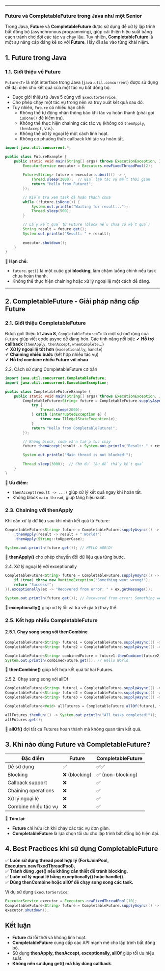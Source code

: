 
---
### **Future và CompletableFuture trong Java như một Senior**

Trong Java, **Future** và **CompletableFuture** được sử dụng để xử lý lập trình bất đồng bộ (asynchronous programming), giúp cải thiện hiệu suất bằng cách tránh chờ đợi các tác vụ chạy lâu. Tuy nhiên, **CompletableFuture** là một sự nâng cấp đáng kể so với **Future**. Hãy đi sâu vào từng khái niệm.

## **1. Future trong Java**

### **1.1. Giới thiệu về Future**

`Future<T>` là một interface trong Java (`java.util.concurrent`) được sử dụng để đại diện cho kết quả của một tác vụ bất đồng bộ.

- Được giới thiệu từ Java 5 cùng với `ExecutorService`.
- Cho phép chạy một tác vụ trong nền và truy xuất kết quả sau đó.
- Tuy nhiên, `Future` có nhiều hạn chế:
    - Không thể tự động nhận thông báo khi tác vụ hoàn thành (phải gọi `isDone()` để kiểm tra).
    - Không thể thực hiện chaining các tác vụ (không có `thenApply`, `thenAccept`, v.v.).
    - Không thể xử lý ngoại lệ một cách linh hoạt.
    - Không có phương thức callback khi tác vụ hoàn tất.

```java
import java.util.concurrent.*;

public class FutureExample {
    public static void main(String[] args) throws ExecutionException, InterruptedException {
        ExecutorService executor = Executors.newFixedThreadPool(2);
        
        Future<String> future = executor.submit(() -> {
            Thread.sleep(2000);  // Giả lập tác vụ mất thời gian
            return "Hello from Future!";
        });

        // Kiểm tra xem task đã hoàn thành chưa
        while (!future.isDone()) {
            System.out.println("Waiting for result...");
            Thread.sleep(500);
        }

        // Lấy kết quả từ Future (block nếu chưa có kết quả)
        String result = future.get();
        System.out.println("Result: " + result);
        
        executor.shutdown();
    }
}
```

🔹 **Hạn chế:**

- `future.get()` là một cuộc gọi **blocking**, làm chậm luồng chính nếu task chưa hoàn thành.
- Không thể thực hiện chaining hoặc xử lý ngoại lệ một cách dễ dàng.

---
## **2. CompletableFuture - Giải pháp nâng cấp Future**

### **2.1. Giới thiệu CompletableFuture**

Được giới thiệu từ **Java 8**, `CompletableFuture<T>` là một sự mở rộng của `Future` giúp viết code async dễ dàng hơn. Các tính năng nổi bật: ✔ **Hỗ trợ callback** (`thenApply`, `thenAccept`, `whenComplete`...)  
✔ **Xử lý ngoại lệ tốt hơn** (`exceptionally`, `handle`)  
✔ **Chaining nhiều bước** (kết hợp nhiều tác vụ)  
✔ **Hỗ trợ combine nhiều Future với nhau**

2.2. Cách sử dụng CompletableFuture cơ bản
```java
import java.util.concurrent.CompletableFuture;
import java.util.concurrent.ExecutionException;

public class CompletableFutureExample {
    public static void main(String[] args) throws ExecutionException, InterruptedException {
        CompletableFuture<String> future = CompletableFuture.supplyAsync(() -> {
            try {
                Thread.sleep(2000);
            } catch (InterruptedException e) {
                throw new IllegalStateException(e);
            }
            return "Hello from CompletableFuture!";
        });

        // Không block, code vẫn tiếp tục chạy
        future.thenAccept(result -> System.out.println("Result: " + result));

        System.out.println("Main thread is not blocked!");
        
        Thread.sleep(3000);  // Chờ đủ lâu để thấy kết quả
    }
}
```

🔹 **Ưu điểm:**

- `thenAccept(result -> ...)` giúp xử lý kết quả ngay khi hoàn tất.
- Không block `main thread`, giúp tăng hiệu suất.

### **2.3. Chaining với thenApply**

Khi cần xử lý dữ liệu sau khi nhận kết quả từ Future:
```java
CompletableFuture<String> future = CompletableFuture.supplyAsync(() -> "Hello")
    .thenApply(result -> result + " World!")
    .thenApply(String::toUpperCase);

System.out.println(future.get()); // HELLO WORLD!
```

🔹 **thenApply()** cho phép chuyển đổi dữ liệu qua từng bước.

2.4. Xử lý ngoại lệ với exceptionally

```java
CompletableFuture<String> future = CompletableFuture.supplyAsync(() -> {
    if (true) throw new RuntimeException("Something went wrong!");
    return "Success!";
}).exceptionally(ex -> "Recovered from error: " + ex.getMessage());

System.out.println(future.get()); // Recovered from error: Something went wrong!
```

🔹 **exceptionally()** giúp xử lý lỗi và trả về giá trị thay thế.

### **2.5. Kết hợp nhiều CompletableFuture**

#### **2.5.1. Chạy song song với thenCombine**
```java
CompletableFuture<String> future1 = CompletableFuture.supplyAsync(() -> "Hello");
CompletableFuture<String> future2 = CompletableFuture.supplyAsync(() -> " World");

CompletableFuture<String> combinedFuture = future1.thenCombine(future2, (res1, res2) -> res1 + res2);
System.out.println(combinedFuture.get()); // Hello World
```

🔹 **thenCombine()** giúp kết hợp kết quả từ hai Futures.

2.5.2. Chạy song song với allOf
```java
CompletableFuture<String> future1 = CompletableFuture.supplyAsync(() -> "Task 1");
CompletableFuture<String> future2 = CompletableFuture.supplyAsync(() -> "Task 2");
CompletableFuture<String> future3 = CompletableFuture.supplyAsync(() -> "Task 3");

CompletableFuture<Void> allFutures = CompletableFuture.allOf(future1, future2, future3);

allFutures.thenRun(() -> System.out.println("All tasks completed!"));
allFutures.get();
```

🔹 **allOf()** đợi tất cả Futures hoàn thành mà không quan tâm kết quả.

## **3. Khi nào dùng Future và CompletableFuture?**

|Đặc điểm|Future|CompletableFuture|
|---|---|---|
|Dễ sử dụng|✅|✅✅|
|Blocking|❌ (blocking)|✅ (non-blocking)|
|Callback support|❌|✅|
|Chaining operations|❌|✅|
|Xử lý ngoại lệ|❌|✅|
|Combine nhiều tác vụ|❌|✅|

📌 **Tóm lại:**

- **Future** chỉ hữu ích khi chạy các tác vụ đơn giản.
- **CompletableFuture** là lựa chọn tối ưu cho lập trình bất đồng bộ hiện đại.

## **4. Best Practices khi sử dụng CompletableFuture**

✅ **Luôn sử dụng thread pool hợp lý (ForkJoinPool, Executors.newFixedThreadPool).**  
✅ **Tránh dùng .get() nếu không cần thiết để tránh blocking.**  
✅ **Luôn xử lý ngoại lệ bằng exceptionally() hoặc handle().**  
✅ **Dùng thenCombine hoặc allOf để chạy song song các task.**

Ví dụ sử dụng `ExecutorService`:
```java
ExecutorService executor = Executors.newFixedThreadPool(10);
CompletableFuture<String> future = CompletableFuture.supplyAsync(() -> "Hello", executor);
executor.shutdown();
```
## **Kết luận**

- **Future** đã lỗi thời và không linh hoạt.
- **CompletableFuture** cung cấp các API mạnh mẽ cho lập trình bất đồng bộ.
- Sử dụng **thenApply, thenAccept, exceptionally, allOf** giúp tối ưu hiệu suất.
- **Không nên sử dụng get() mà hãy dùng callback**.


